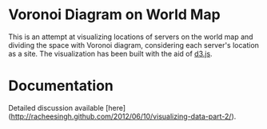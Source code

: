 # Voronoi Diagram on World Map
This is an attempt at visualizing locations of servers on the world map and dividing the space with Voronoi diagram, considering each server's location as a site. The visualization has been built with the aid of [d3.js](http://d3js.org).

# Documentation
Detailed discussion available [here] (http://racheesingh.github.com/2012/06/10/visualizing-data-part-2/).
